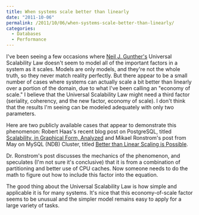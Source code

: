```yaml
---
title: When systems scale better than linearly
date: "2011-10-06"
permalink: /2011/10/06/when-systems-scale-better-than-linearly/
categories:
  - Databases
  - Performance
---
```

I've been seeing a few occasions where [Neil J. Gunther's][1] Universal Scalability Law doesn't seem to model all of the important factors in a system as it scales. Models are only models, and they're not the whole truth, so they never match reality perfectly. But there appear to be a small number of cases where systems can actually scale a bit better than linearly over a portion of the domain, due to what I've been calling an "economy of scale." I believe that the Universal Scalability Law might need a third factor (seriality, coherency, and the new factor, economy of scale). I don't think that the results I'm seeing can be modeled adequately with only two parameters.

Here are two publicly available cases that appear to demonstrate this phenomenon: Robert Haas's recent blog post on PostgreSQL, titled [Scalability, in Graphical Form, Analyzed][2] and Mikael Ronstrom's post from May on MySQL (NDB) Cluster, titled [Better than Linear Scaling is Possible][3].

Dr. Ronstrom's post discusses the mechanics of the phenomenon, and speculates (I'm not sure it's conclusive) that it is from a combination of partitioning and better use of CPU caches. Now someone needs to do the math to figure out how to include this factor into the equation.

The good thing about the Universal Scalability Law is how simple and applicable it is for many systems. It's nice that this economy-of-scale factor seems to be unusual and the simpler model remains easy to apply for a large variety of tasks.

 [1]: http://www.perfdynamics.com/
 [2]: http://rhaas.blogspot.com/2011/09/scalability-in-graphical-form-analyzed.html
 [3]: http://mikaelronstrom.blogspot.com/2011/05/better-than-linear-scaling-is-possible.html
